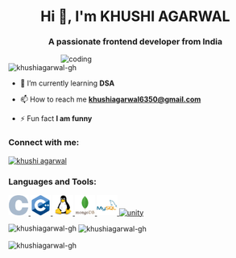 <h1 align="center">Hi 👋, I'm KHUSHI AGARWAL</h1>
<h3 align="center">A passionate frontend developer from India</h3>
<img align="right" alt = "coding" width = "400" src="https://www.google.com/url?sa=i&url=https%3A%2F%2Fstockcake.com%2Fi%2Fcoding-at-night_1243263_1019508&psig=AOvVaw2mH9bZ6KK4oF995H8YDXxw&ust=1753963711468000&source=images&cd=vfe&opi=89978449&ved=0CBUQjRxqFwoTCOCelZPG5I4DFQAAAAAdAAAAABAE>
<p align="left"> <img src="https://komarev.com/ghpvc/?username=khushiagarwal-gh&label=Profile%20views&color=0e75b6&style=flat" alt="khushiagarwal-gh" /> </p>

- 🌱 I’m currently learning **DSA**

- 📫 How to reach me **khushiagarwal6350@gmail.com**

- ⚡ Fun fact **I am funny**

<h3 align="left">Connect with me:</h3>
<p align="left">
<a href="https://linkedin.com/in/khushi agarwal" target="blank"><img align="center" src="https://raw.githubusercontent.com/rahuldkjain/github-profile-readme-generator/master/src/images/icons/Social/linked-in-alt.svg" alt="khushi agarwal" height="30" width="40" /></a>
</p>

<h3 align="left">Languages and Tools:</h3>
<p align="left"> <a href="https://www.cprogramming.com/" target="_blank" rel="noreferrer"> <img src="https://raw.githubusercontent.com/devicons/devicon/master/icons/c/c-original.svg" alt="c" width="40" height="40"/> </a> <a href="https://www.w3schools.com/cpp/" target="_blank" rel="noreferrer"> <img src="https://raw.githubusercontent.com/devicons/devicon/master/icons/cplusplus/cplusplus-original.svg" alt="cplusplus" width="40" height="40"/> </a> <a href="https://www.linux.org/" target="_blank" rel="noreferrer"> <img src="https://raw.githubusercontent.com/devicons/devicon/master/icons/linux/linux-original.svg" alt="linux" width="40" height="40"/> </a> <a href="https://www.mongodb.com/" target="_blank" rel="noreferrer"> <img src="https://raw.githubusercontent.com/devicons/devicon/master/icons/mongodb/mongodb-original-wordmark.svg" alt="mongodb" width="40" height="40"/> </a> <a href="https://www.mysql.com/" target="_blank" rel="noreferrer"> <img src="https://raw.githubusercontent.com/devicons/devicon/master/icons/mysql/mysql-original-wordmark.svg" alt="mysql" width="40" height="40"/> </a> <a href="https://unity.com/" target="_blank" rel="noreferrer"> <img src="https://www.vectorlogo.zone/logos/unity3d/unity3d-icon.svg" alt="unity" width="40" height="40"/> </a> </p>

<p><img align="left" src="https://github-readme-stats.vercel.app/api/top-langs?username=khushiagarwal-gh&show_icons=true&locale=en&layout=compact" alt="khushiagarwal-gh" /></p>

<p>&nbsp;<img align="center" src="https://github-readme-stats.vercel.app/api?username=khushiagarwal-gh&show_icons=true&locale=en" alt="khushiagarwal-gh" /></p>

<p><img align="center" src="https://github-readme-streak-stats.herokuapp.com/?user=khushiagarwal-gh&" alt="khushiagarwal-gh" /></p>

